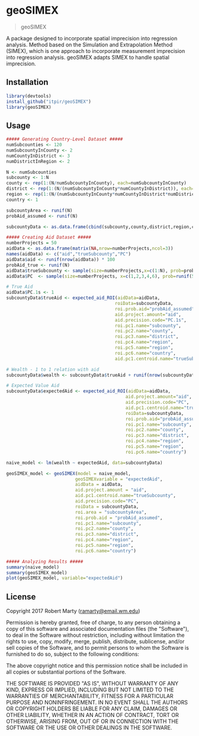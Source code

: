 
# geoSIMEX

> geoSIMEX

A package designed to incorporate spatial imprecision into regression analysis. Method based on the Simulation and Extrapolation Method (SIMEX), which is one approach to incorporate measurement imprecision into regression analysis. geoSIMEX adapts SIMEX to handle spatial imprecision.   

## Installation
```r
library(devtools)
install_github("itpir/geoSIMEX")
library(geoSIMEX)
```

## Usage

```r
##### Generating Country-Level Dataset #####
numSubcounties <- 120
numSubcountyInCounty <- 2 
numCountyInDistrict <- 3
numDistrictInRegion <- 2

N <- numSubcounties
subcounty <- 1:N
county <- rep(1:(N/numSubcountyInCounty), each=numSubcountyInCounty)
district <- rep(1:(N/(numSubcountyInCounty*numCountyInDistrict)), each=(numSubcountyInCounty*numCountyInDistrict))
region <- rep(1:(N/(numSubcountyInCounty*numCountyInDistrict*numDistrictInRegion)), each=(numSubcountyInCounty*numCountyInDistrict*numDistrictInRegion))
country <- 1

subcountyArea <- runif(N)
probAid_assumed <- runif(N)

subcountyData <- as.data.frame(cbind(subcounty,county,district,region,country,probAid_assumed,subcountyArea))

##### Creating Aid Dataset #####
numberProjects = 50
aidData <- as.data.frame(matrix(NA,nrow=numberProjects,ncol=3))
names(aidData) <- c("aid","trueSubcounty","PC")
aidData$aid <- runif(nrow(aidData)) * 100
probAid_true <- runif(N)
aidData$trueSubcounty <- sample(size=numberProjects,x=c(1:N), prob=probAid_true, replace=TRUE)
aidData$PC  <- sample(size=numberProjects, x=c(1,2,3,4,6), prob=runif(5), replace=TRUE)

# True Aid
aidData$PC.1s <- 1
subcountyData$trueAid <- expected_aid_ROI(aidData=aidData, 
                                         roiData=subcountyData, 
                                         roi.prob.aid="probAid_assumed", 
                                         aid.project.amount="aid", 
                                         aid.precision.code="PC.1s", 
                                         roi.pc1.name="subcounty", 
                                         roi.pc2.name="county", 
                                         roi.pc3.name="district", 
                                         roi.pc4.name="region", 
                                         roi.pc5.name="region", 
                                         roi.pc6.name="country", 
                                         aid.pc1.centroid.name="trueSubcounty")

# Wealth - 1 to 1 relation with aid
subcountyData$wealth <- subcountyData$trueAid + runif(nrow(subcountyData))

# Expected Value Aid 
subcountyData$expectedAid <- expected_aid_ROI(aidData=aidData, 
                                             aid.project.amount="aid", 
                                             aid.precision.code="PC", 
                                             aid.pc1.centroid.name="trueSubcounty",
                                             roiData=subcountyData, 
                                             roi.prob.aid="probAid_assumed", 
                                             roi.pc1.name="subcounty", 
                                             roi.pc2.name="county", 
                                             roi.pc3.name="district", 
                                             roi.pc4.name="region", 
                                             roi.pc5.name="region", 
                                             roi.pc6.name="country")

naive_model <- lm(wealth ~ expectedAid, data=subcountyData)

geoSIMEX_model <- geoSIMEX(model = naive_model, 
                          geoSIMEXvariable = "expectedAid", 
                          aidData = aidData, 
                          aid.project.amount = "aid",
                          aid.pc1.centroid.name="trueSubcounty", 
                          aid.precision.code="PC",
                          roiData = subcountyData, 
                          roi.area = "subcountyArea", 
                          roi.prob.aid = "probAid_assumed", 
                          roi.pc1.name="subcounty", 
                          roi.pc2.name="county", 
                          roi.pc3.name="district", 
                          roi.pc4.name="region", 
                          roi.pc5.name="region", 
                          roi.pc6.name="country")

##### Analyzing Results #####
summary(naive_model)
summary(geoSIMEX_model)
plot(geoSIMEX_model, variable="expectedAid")
```

## License

Copyright 2017 Robert Marty (ramarty@email.wm.edu)

Permission is hereby granted, free of charge, to any person obtaining a copy of this software and associated documentation files (the "Software"), to deal in the Software without restriction, including without limitation the rights to use, copy, modify, merge, publish, distribute, sublicense, and/or sell copies of the Software, and to permit persons to whom the Software is furnished to do so, subject to the following conditions:

The above copyright notice and this permission notice shall be included in all copies or substantial portions of the Software.

THE SOFTWARE IS PROVIDED "AS IS", WITHOUT WARRANTY OF ANY KIND, EXPRESS OR IMPLIED, INCLUDING BUT NOT LIMITED TO THE WARRANTIES OF MERCHANTABILITY, FITNESS FOR A PARTICULAR PURPOSE AND NONINFRINGEMENT. IN NO EVENT SHALL THE AUTHORS OR COPYRIGHT HOLDERS BE LIABLE FOR ANY CLAIM, DAMAGES OR OTHER LIABILITY, WHETHER IN AN ACTION OF CONTRACT, TORT OR OTHERWISE, ARISING FROM, OUT OF OR IN CONNECTION WITH THE SOFTWARE OR THE USE OR OTHER DEALINGS IN THE SOFTWARE.

